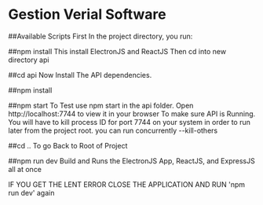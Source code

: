 # Gestion Verial Software

##Available Scripts
First In the project directory, you run:

##npm install
This install ElectronJS and ReactJS Then cd into new directory api

##cd api
Now Install The API dependencies.

##npm install

##npm start
To Test use npm start in the api folder. Open http://localhost:7744 to view it in your browser To make sure API is Running. You will have to kill process ID for port 7744 on your system in order to run later from the project root. you can run concurrently --kill-others

##cd ..
To go Back to Root of Project

##npm run dev
Build and Runs the ElectronJS App, ReactJS, and ExpressJS all at once

IF YOU GET THE LENT ERROR CLOSE THE APPLICATION AND RUN 'npm run dev' again
